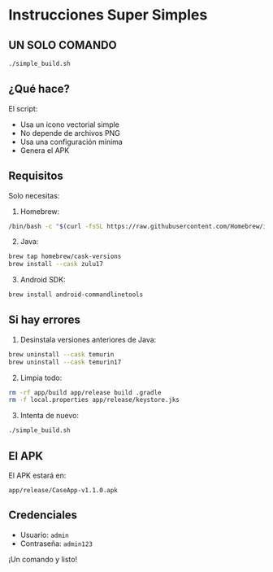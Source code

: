 # Instrucciones Super Simples

## UN SOLO COMANDO

```bash
./simple_build.sh
```

## ¿Qué hace?

El script:
- Usa un icono vectorial simple
- No depende de archivos PNG
- Usa una configuración mínima
- Genera el APK

## Requisitos

Solo necesitas:
1. Homebrew:
```bash
/bin/bash -c "$(curl -fsSL https://raw.githubusercontent.com/Homebrew/install/HEAD/install.sh)"
```

2. Java:
```bash
brew tap homebrew/cask-versions
brew install --cask zulu17
```

3. Android SDK:
```bash
brew install android-commandlinetools
```

## Si hay errores

1. Desinstala versiones anteriores de Java:
```bash
brew uninstall --cask temurin
brew uninstall --cask temurin17
```

2. Limpia todo:
```bash
rm -rf app/build app/release build .gradle
rm -f local.properties app/release/keystore.jks
```

3. Intenta de nuevo:
```bash
./simple_build.sh
```

## El APK

El APK estará en:
```
app/release/CaseApp-v1.1.0.apk
```

## Credenciales
- Usuario: `admin`
- Contraseña: `admin123`

¡Un comando y listo!
